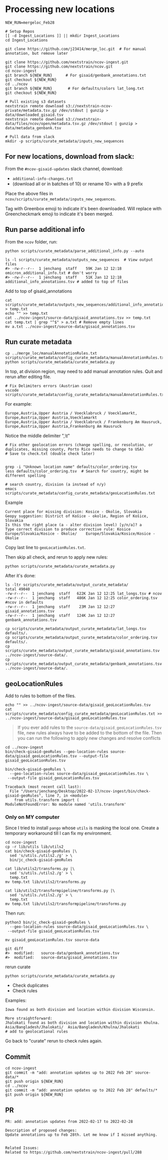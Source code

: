 # Processing new locations

```
NEW_RUN=mergeloc_Feb28

# Setup Repos
[[ -d Ingest_Locations ]] || mkdir Ingest_Locations
cd Ingest_Locations

git clone https://github.com/j23414/merge_loc.git  # For manual annotation, but remove later

git clone https://github.com/nextstrain/ncov-ingest.git
git clone https://github.com/nextstrain/ncov.git
cd ncov-ingest
git branch ${NEW_RUN}      # For gisaid/genbank_annotations.txt
git checkout ${NEW_RUN}
cd ../ncov
git branch ${NEW_RUN}       # For defaults/colors lat_long.txt
git checkout ${NEW_RUN}

# Pull existing s3 datasets
nextstrain remote download s3://nextstrain-ncov-private/metadata.tsv.gz /dev/stdout | gunzip > data/downloaded_gisaid.tsv
nextstrain remote download s3://nextstrain-data/files/ncov/open/metadata.tsv.gz /dev/stdout | gunzip > data/metadata_genbank.tsv

# Pull data from slack
mkdir -p scripts/curate_metadata/inputs_new_sequences
```

## For new locations, download from slack:

From the `#ncov-gisaid-updates` slack channel, download:

* `additional-info-changes.txt`
* (download all or in batches of 10) or rename 10> with a 9 prefix

Place the above files in `ncov/scripts/curate_metadata/inputs_new_sequences`.

Tag with Greenbox emoji to indicate it's been downloaded. Will replace with Greencheckmark emoji to indicate it's been merged.

## Run parse additional info

From the `ncov` folder, run:

```
python scripts/curate_metadata/parse_additional_info.py --auto 

ls -l scripts/curate_metadata/outputs_new_sequences  # View output files
#> -rw-r--r--  1 jenchang  staff    59K Jan 12 12:18 omicron_additional_info.txt # don't worry
#> -rw-r--r--  1 jenchang  staff    51K Jan 12 12:18 additional_info_annotations.tsv # added to top of files
```

Add to top of gisaid_annotations

```
cat scripts/curate_metadata/outputs_new_sequences/additional_info_annotations.tsv > temp.txt
echo "" >> temp.txt
cat ../ncov-ingest/source-data/gisaid_annotations.tsv >> temp.txt
cat temp.txt | grep "^$" > a.txt # Remove empty lines
mv a.txt ../ncov-ingest/source-data/gisaid_annotations.tsv
```

## Run curate metadata

```
cp ../merge_loc/manualAnnotationRules.txt scripts/curate_metadata/config_curate_metadata/manualAnnotationRules.txt
python scripts/curate_metadata/curate_metadata.py 
```

In top, at division region, may need to add manual annotation rules. Quit and rerun after editing file.

```
# Fix Delimiters errors (Austrian case)
vscode scripts/curate_metadata/config_curate_metadata/manualAnnotationRules.txt
```

For example:

```
Europe,Austria,Upper Austria / Voecklabruck / Voecklamarkt,             Europe,Austria,Upper Austria,Voecklamarkt
Europe,Austria,Upper Austria / Voecklabruck / Frankenburg Am Hausruck,  Europe,Austria,Upper Austria,Frankenburg Am Hausruck
```

Notice the middle delimiter ",\t"

```
# Fix other geolocation errors (change spelling, or resolution, or duplicates, missing county, Porto Rico needs to change to USA)
# Save to check.txt (double check later)


grep -i "Unknown location name" defaults/color_ordering.tsv 
less defaults/color_ordering.tsv  # Search for country, might be different spelling

# search country, division (a instead of n/y)
emacs scripts/curate_metadata/config_curate_metadata/geoLocationRules.txt
```
Example

```
Current place for missing division:	Kosice - Okolie, Slovakia
Geopy suggestion: District of Košice - okolie, Region of Košice, Slovakia
Is this the right place (a - alter division level) [y/n/a]? a
Type correct division to produce corrective rule: Kosice
Europe/Slovakia/Kosice - Okolie/	Europe/Slovakia/Kosice/Kosice - Okolie
```

Copy last line to `geoLocationRules.txt`.

Then skip all check, and rerun to apply new rules:

```
python scripts/curate_metadata/curate_metadata.py 
```

After it's done:

```
ls -ltr scripts/curate_metadata/output_curate_metadata/
total 49040
-rw-r--r--  1 jenchang  staff   622K Jan 12 12:25 lat_longs.tsv # ncov
-rw-r--r--  1 jenchang  staff   486K Jan 12 12:25 color_ordering.tsv #ncov in defaults
-rw-r--r--  1 jenchang  staff    23M Jan 12 12:27 gisaid_annotations.tsv
-rw-r--r--  1 jenchang  staff   124K Jan 12 12:27 genbank_annotations.tsv
```

```
cp scripts/curate_metadata/output_curate_metadata/lat_longs.tsv defaults/.
cp scripts/curate_metadata/output_curate_metadata/color_ordering.tsv defaults/.
cp scripts/curate_metadata/output_curate_metadata/gisaid_annotations.tsv ../ncov-ingest/source-data/.
cp scripts/curate_metadata/output_curate_metadata/genbank_annotations.tsv ../ncov-ingest/source-data/.
```

## geoLocationRules

Add to rules to bottom of the files.

```
echo "" >> ../ncov-ingest/source-data/gisaid_geoLocationRules.tsv 
cat scripts/curate_metadata/config_curate_metadata/geoLocationRules.txt >> ../ncov-ingest/source-data/gisaid_geoLocationRules.tsv
```

> If you ever add rules to the `source-data/gisaid_geoLocationRules.tsv` file, new rules always have to be added to the bottom of the file. Then you can run the following to apply new changes and resolve conflicts

```
cd ../ncov-ingest
bin/check-gisaid-geoRules --geo-location-rules source-data/gisaid_geoLocationRules.tsv --output-file gisaid_geoLocationRules.tsv
```

```
bin/check-gisaid-geoRules \
  --geo-location-rules source-data/gisaid_geoLocationRules.tsv \
 --output-file gisaid_geoLocationRules.tsv

Traceback (most recent call last):
  File "/Users/jenchang/Desktop/2022-02-17/ncov-ingest/bin/check-gisaid-geoRules", line 7, in <module>
    from utils.transform import (
ModuleNotFoundError: No module named 'utils.transform'
```

### Only on MY computer

Since I tried to install `pango` whose `utils` is masking the local one. Create a temporary workaround till I can fix my environment.

```
cd ncov-ingest
cp -r lib/utils lib/utils2
cat bin/check-gisaid-geoRules |\
  sed 's/utils./utils2./g' > \
  bin/jc_check-gisaid-geoRules
  
cat lib/utils2/transforms.py |\
  sed 's/utils./utils2./g' > \
  temp.txt
mv temp.txt lib/utils2/transforms.py

cat lib/utils2/transformpipeline/transforms.py |\
  sed 's/utils./utils2./g' > \
  temp.txt
mv temp.txt lib/utils2/transformpipeline/transforms.py
```

Then run:

```
python3 bin/jc_check-gisaid-geoRules \
  --geo-location-rules source-data/gisaid_geoLocationRules.tsv \
 --output-file gisaid_geoLocationRules.tsv
 
mv gisaid_geoLocationRules.tsv source-data

git diff
#>	modified:   source-data/genbank_annotations.tsv
#>	modified:   source-data/gisaid_annotations.tsv
```

rerun curate

```
python scripts/curate_metadata/curate_metadata.py 
```

* Check duplicates
* Check rules

Examples:

```
Iowa found as both division and location within division Wisconsin.

More straightforward:
Jhalokati found as both division and location within division Khulna.
Asia/Bangladesh/Jhalokati/	Asia/Bangladesh/Khulna/Jhalokati
# add to geolocational rules
```

Go back to "curate" rerun to check rules again.

## Commit

```
cd ncov-ingest
git commit -m "add: annotation updates up to 2022 Feb 28" source-data/*
git push origin ${NEW_RUN}
cd ../ncov
git commit -m "add: annotation updates up to 2022 Feb 28" defaults/*
git push origin ${NEW_RUN}
```

## PR


```
PR: add: annotation updates from 2022-02-17 to 2022-02-28

Description of proposed changes:
Update annotations up to Feb 28th. Let me know if I missed anything.


Related Issues:
Related to https://github.com/nextstrain/ncov-ingest/pull/288
```

